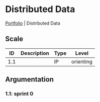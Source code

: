 # Distributed Data

[Portfolio](./info_portfolio.md) | Distributed Data

[Uitleg leeruitkomst]: #

## Scale

| ID | Description | Type | Level |
|---|---|---|---|
| 1.1 |  | IP | orienting |

## Argumentation

### 1.1: sprint 0

